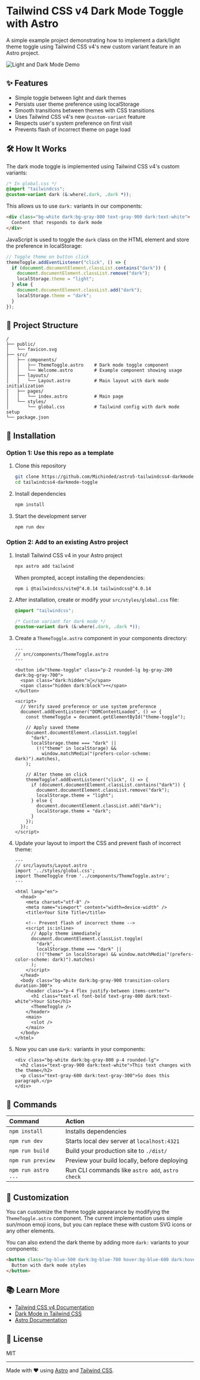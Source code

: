 # Tailwind CSS v4 Dark Mode Toggle with Astro

A simple example project demonstrating how to implement a dark/light theme toggle using Tailwind CSS v4's new custom variant feature in an Astro project.

![Light and Dark Mode Demo](https://github.com/Michinded/astro5-tailwindcss4-darkmode-toggle/blob/main/public/dark-light-theme.png)

## ✨ Features

- Simple toggle between light and dark themes
- Persists user theme preference using localStorage
- Smooth transitions between themes with CSS transitions
- Uses Tailwind CSS v4's new `@custom-variant` feature
- Respects user's system preference on first visit
- Prevents flash of incorrect theme on page load

## 🛠️ How It Works

The dark mode toggle is implemented using Tailwind CSS v4's custom variants:

```css
/* In global.css */
@import "tailwindcss";
@custom-variant dark (&:where(.dark, .dark *));
```

This allows us to use `dark:` variants in our components:

```html
<div class="bg-white dark:bg-gray-800 text-gray-900 dark:text-white">
  Content that responds to dark mode
</div>
```

JavaScript is used to toggle the `dark` class on the HTML element and store the preference in localStorage:

```js
// Toggle theme on button click
themeToggle.addEventListener("click", () => {
  if (document.documentElement.classList.contains("dark")) {
    document.documentElement.classList.remove("dark");
    localStorage.theme = "light";
  } else {
    document.documentElement.classList.add("dark");
    localStorage.theme = "dark";
  }
});
```

## 🚀 Project Structure

```text
/
├── public/
│   └── favicon.svg
├── src/
│   ├── components/
│   │   ├── ThemeToggle.astro    # Dark mode toggle component
│   │   └── Welcome.astro        # Example component showing usage
│   ├── layouts/
│   │   └── Layout.astro         # Main layout with dark mode initialization
│   ├── pages/
│   │   └── index.astro          # Main page
│   └── styles/
│       └── global.css           # Tailwind config with dark mode setup
└── package.json
```

## 🧩 Installation

### Option 1: Use this repo as a template

1. Clone this repository
   ```bash
   git clone https://github.com/Michinded/astro5-tailwindcss4-darkmode-toggle
   cd tailwindcss4-darkmode-toggle
   ```

2. Install dependencies
   ```bash
   npm install
   ```

3. Start the development server
   ```bash
   npm run dev
   ```

### Option 2: Add to an existing Astro project

1. Install Tailwind CSS v4 in your Astro project
   ```bash
   npx astro add tailwind
   ```
   
   When prompted, accept installing the dependencies:
   ```
   npm i @tailwindcss/vite@^4.0.14 tailwindcss@^4.0.14
   ```

2. After installation, create or modify your `src/styles/global.css` file:
   ```css
   @import "tailwindcss";
   
   /* Custom variant for dark mode */
   @custom-variant dark (&:where(.dark, .dark *));
   ```

3. Create a `ThemeToggle.astro` component in your components directory:
   ```astro
   ---
   // src/components/ThemeToggle.astro
   ---
   
   <button id="theme-toggle" class="p-2 rounded-lg bg-gray-200 dark:bg-gray-700">
     <span class="dark:hidden">🌙</span>
     <span class="hidden dark:block">☀️</span>
   </button>
   
   <script>
     // Verify saved preference or use system preference
     document.addEventListener("DOMContentLoaded", () => {
       const themeToggle = document.getElementById("theme-toggle");
   
       // Apply saved theme
       document.documentElement.classList.toggle(
         "dark",
         localStorage.theme === "dark" ||
           (!("theme" in localStorage) &&
             window.matchMedia("(prefers-color-scheme: dark)").matches),
       );
   
       // Alter theme on click
       themeToggle?.addEventListener("click", () => {
         if (document.documentElement.classList.contains("dark")) {
           document.documentElement.classList.remove("dark");
           localStorage.theme = "light";
         } else {
           document.documentElement.classList.add("dark");
           localStorage.theme = "dark";
         }
       });
     });
   </script>
   ```

4. Update your layout to import the CSS and prevent flash of incorrect theme:
   ```astro
   ---
   // src/layouts/Layout.astro
   import '../styles/global.css';
   import ThemeToggle from '../components/ThemeToggle.astro';
   ---
   
   <html lang="en">
     <head>
       <meta charset="utf-8" />
       <meta name="viewport" content="width=device-width" />
       <title>Your Site Title</title>
       
       <!-- Prevent flash of incorrect theme -->
       <script is:inline>
         // Apply theme immediately
         document.documentElement.classList.toggle(
           "dark",
           localStorage.theme === "dark" || 
           (!("theme" in localStorage) && window.matchMedia("(prefers-color-scheme: dark)").matches)
         );
       </script>
     </head>
     <body class="bg-white dark:bg-gray-900 transition-colors duration-300">
       <header class="p-4 flex justify-between items-center">
         <h1 class="text-xl font-bold text-gray-800 dark:text-white">Your Site</h1>
         <ThemeToggle />
       </header>
       <main>
         <slot />
       </main>
     </body>
   </html>
   ```

5. Now you can use `dark:` variants in your components:
   ```astro
   <div class="bg-white dark:bg-gray-800 p-4 rounded-lg">
     <h2 class="text-gray-900 dark:text-white">This text changes with the theme</h2>
     <p class="text-gray-600 dark:text-gray-300">So does this paragraph.</p>
   </div>
   ```

## 🧞 Commands

| Command                   | Action                                           |
| :------------------------ | :----------------------------------------------- |
| `npm install`             | Installs dependencies                            |
| `npm run dev`             | Starts local dev server at `localhost:4321`      |
| `npm run build`           | Build your production site to `./dist/`          |
| `npm run preview`         | Preview your build locally, before deploying     |
| `npm run astro ...`       | Run CLI commands like `astro add`, `astro check` |

## 🎨 Customization

You can customize the theme toggle appearance by modifying the `ThemeToggle.astro` component. The current implementation uses simple sun/moon emoji icons, but you can replace these with custom SVG icons or any other elements.

You can also extend the dark theme by adding more `dark:` variants to your components:

```html
<button class="bg-blue-500 dark:bg-blue-700 hover:bg-blue-600 dark:hover:bg-blue-800 text-white px-4 py-2 rounded">
  Button with dark mode styles
</button>
```

## 📚 Learn More

- [Tailwind CSS v4 Documentation](https://tailwindcss.com/docs)
- [Dark Mode in Tailwind CSS](https://tailwindcss.com/docs/dark-mode)
- [Astro Documentation](https://docs.astro.build)

## 📝 License

MIT

---

Made with ❤️ using [Astro](https://astro.build) and [Tailwind CSS](https://tailwindcss.com).